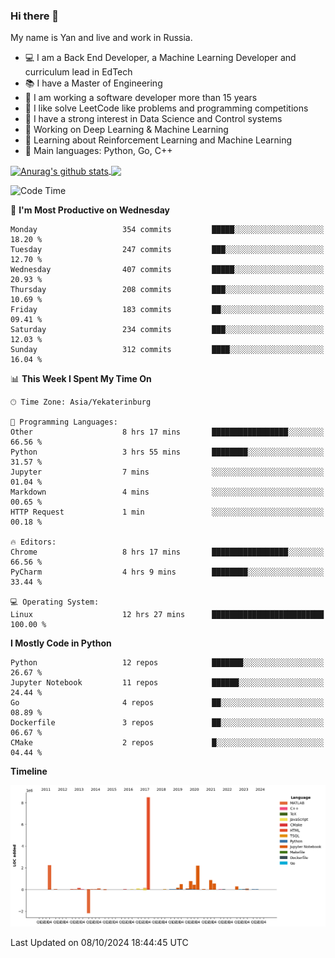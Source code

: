 ### Hi there 👋

My name is Yan and live and work in Russia.

- 💻 I am a Back End Developer, a Machine Learning Developer and curriculum lead in EdTech
- 📚 I have a Master of Engineering
- 🤔 I am working a software developer more than 15 years
- 🌱 I like solve LeetCode like problems and programming competitions
- 📝 I have a strong interest in Data Science and Control systems
- 🔭 Working on Deep Learning & Machine Learning
- 🌱 Learning about Reinforcement Learning and Machine Learning
- 🌟 Main languages: Python, Go, C++

<!--


**yanchick/yanchick** is a ✨ _special_ ✨ repository because its `README.md` (this file) appears on your GitHub profile.

Here are some ideas to get you started:

- I am a self taught Full Stack Developer and a Machine Learning Developer
- 🌱 I’m currently learning ...
- 👯 I’m looking to collaborate on ...
- 🤔 I’m looking for help with ...
- 💬 Ask me about ...
- 📫 How to reach me: ...
- 😄 Pronouns: ...
- ⚡ Fun fact: ...

-->


<a href="https://github.com/anuraghazra/github-readme-stats">
    <img align="center" src="https://github-readme-stats.vercel.app/api?username=yanchick&count_private=true" alt="Anurag's github stats" />
</a>
<a href="https://github.com/anuraghazra/github-readme-stats">
    <img align="center" src="https://github-readme-stats.vercel.app/api/top-langs/?username=yanchick&hide=javascript,html,CSS" />
</a>

<!--START_SECTION:waka-->
![Code Time](http://img.shields.io/badge/Code%20Time-2%2C463%20hrs%206%20mins-blue)

📅 **I'm Most Productive on Wednesday** 

```text
Monday                   354 commits         █████░░░░░░░░░░░░░░░░░░░░   18.20 % 
Tuesday                  247 commits         ███░░░░░░░░░░░░░░░░░░░░░░   12.70 % 
Wednesday                407 commits         █████░░░░░░░░░░░░░░░░░░░░   20.93 % 
Thursday                 208 commits         ███░░░░░░░░░░░░░░░░░░░░░░   10.69 % 
Friday                   183 commits         ██░░░░░░░░░░░░░░░░░░░░░░░   09.41 % 
Saturday                 234 commits         ███░░░░░░░░░░░░░░░░░░░░░░   12.03 % 
Sunday                   312 commits         ████░░░░░░░░░░░░░░░░░░░░░   16.04 % 
```


📊 **This Week I Spent My Time On** 

```text
🕑︎ Time Zone: Asia/Yekaterinburg

💬 Programming Languages: 
Other                    8 hrs 17 mins       █████████████████░░░░░░░░   66.56 % 
Python                   3 hrs 55 mins       ████████░░░░░░░░░░░░░░░░░   31.57 % 
Jupyter                  7 mins              ░░░░░░░░░░░░░░░░░░░░░░░░░   01.04 % 
Markdown                 4 mins              ░░░░░░░░░░░░░░░░░░░░░░░░░   00.65 % 
HTTP Request             1 min               ░░░░░░░░░░░░░░░░░░░░░░░░░   00.18 % 

🔥 Editors: 
Chrome                   8 hrs 17 mins       █████████████████░░░░░░░░   66.56 % 
PyCharm                  4 hrs 9 mins        ████████░░░░░░░░░░░░░░░░░   33.44 % 

💻 Operating System: 
Linux                    12 hrs 27 mins      █████████████████████████   100.00 % 
```

**I Mostly Code in Python** 

```text
Python                   12 repos            ███████░░░░░░░░░░░░░░░░░░   26.67 % 
Jupyter Notebook         11 repos            ██████░░░░░░░░░░░░░░░░░░░   24.44 % 
Go                       4 repos             ██░░░░░░░░░░░░░░░░░░░░░░░   08.89 % 
Dockerfile               3 repos             ██░░░░░░░░░░░░░░░░░░░░░░░   06.67 % 
CMake                    2 repos             █░░░░░░░░░░░░░░░░░░░░░░░░   04.44 % 
```



**Timeline**

![Lines of Code chart](https://raw.githubusercontent.com/yanchick/yanchick/main/assets/bar_graph.png)


 Last Updated on 08/10/2024 18:44:45 UTC
<!--END_SECTION:waka-->

